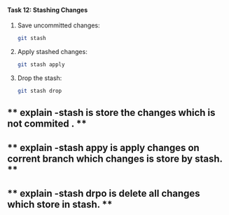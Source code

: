 #### **Task 12: Stashing Changes**
1. Save uncommitted changes:  
   ```bash
   git stash
   ```
2. Apply stashed changes:  
   ```bash
   git stash apply
   ```
3. Drop the stash:  
   ```bash
   git stash drop
   ```


##  ** explain -stash is store the changes which is not commited . **  


##  ** explain -stash appy is apply changes on corrent branch which changes is store by stash. **  


##  ** explain -stash drpo is delete all changes which store in stash. **  